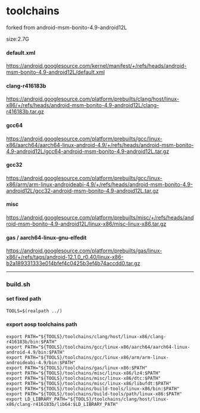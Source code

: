 # toolchains
forked from android-msm-bonito-4.9-android12L

size:2.7G

#### default.xml

https://android.googlesource.com/kernel/manifest/+/refs/heads/android-msm-bonito-4.9-android12L/default.xml

#### clang-r416183b

https://android.googlesource.com/platform/prebuilts/clang/host/linux-x86/+/refs/heads/android-msm-bonito-4.9-android12L/clang-r416183b.tar.gz

#### gcc64

https://android.googlesource.com/platform/prebuilts/gcc/linux-x86/aarch64/aarch64-linux-android-4.9/+/refs/heads/android-msm-bonito-4.9-android12L/gcc64-android-msm-bonito-4.9-android12L.tar.gz

#### gcc32

https://android.googlesource.com/platform/prebuilts/gcc/linux-x86/arm/arm-linux-androideabi-4.9/+/refs/heads/android-msm-bonito-4.9-android12L/gcc32-android-msm-bonito-4.9-android12L.tar.gz

#### misc

https://android.googlesource.com/platform/prebuilts/misc/+/refs/heads/android-msm-bonito-4.9-android12L/linux-x86/misc-linux-x86.tar.gz

#### gas / aarch64-linux-gnu-elfedit

https://android.googlesource.com/platform/prebuilts/gas/linux-x86/+/refs/tags/android-12.1.0_r0.40/linux-x86-b2a189331333e014bfef4c0425b3ef4b74accdd0.tar.gz

---

### build.sh
#### set fixed path

`TOOLS=$(realpath ../)`  

#### export aosp toolchains path

`export PATH="${TOOLS}/toolchains/clang/host/linux-x86/clang-r416183b/bin:$PATH"`  
`export PATH="${TOOLS}/toolchains/gcc/linux-x86/aarch64/aarch64-linux-android-4.9/bin:$PATH"`  
`export PATH="${TOOLS}/toolchains/gcc/linux-x86/arm/arm-linux-androideabi-4.9/bin:$PATH"`  
`export PATH="${TOOLS}/toolchains/gas/linux-x86:$PATH"`  
`export PATH="${TOOLS}/toolchains/misc/linux-x86/lz4:$PATH"`  
`export PATH="${TOOLS}/toolchains/misc/linux-x86/dtc:$PATH"`  
`export PATH="${TOOLS}/toolchains/misc/linux-x86/libufdt:$PATH"`  
`export PATH="${TOOLS}/toolchains/build-tools/linux-x86/bin:$PATH"`  
`export PATH="${TOOLS}/toolchains/build-tools/path/linux-x86:$PATH"`  
`export LD_LIBRARY_PATH="${TOOLS}/toolchains/clang/host/linux-x86/clang-r416183b/lib64:$LD_LIBRARY_PATH"`  
